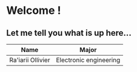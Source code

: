 # **Welcome !**
## Let me tell you what is up here...

|        Name       |        Major           |
|-------------------|------------------------|
| Ra'iarii Ollivier | Electronic engineering |
